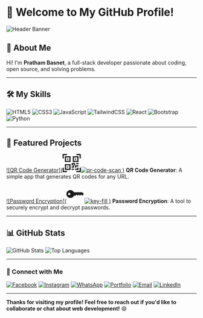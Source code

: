 # 👋 Welcome to My GitHub Profile!

![Header Banner](https://github.com/misterpratham)

## 🚀 About Me
Hi! I'm **Pratham Basnet**, a full-stack developer passionate about coding, open source, and solving problems.

---

## 🛠️ My Skills

![HTML5](https://img.icons8.com/color/48/000000/html-5.png)
![CSS3](https://img.icons8.com/color/48/000000/css3.png)
![JavaScript](https://img.icons8.com/color/48/000000/javascript.png)
![TailwindCSS](https://img.icons8.com/color/48/000000/tailwindcss.png)
![React](https://img.icons8.com/color/48/react-native.png)
![Bootstrap](https://img.icons8.com/color/48/bootstrap.png)
![Python](https://img.icons8.com/color/48/000000/python.png)

---

## 🌟 Featured Projects

[![QR Code Generator](<svg xmlns="http://www.w3.org/2000/svg" width="48" height="48" fill="currentColor" class="bi bi-qr-code-scan" viewBox="0 0 16 16">
  <path d="M0 .5A.5.5 0 0 1 .5 0h3a.5.5 0 0 1 0 1H1v2.5a.5.5 0 0 1-1 0zm12 0a.5.5 0 0 1 .5-.5h3a.5.5 0 0 1 .5.5v3a.5.5 0 0 1-1 0V1h-2.5a.5.5 0 0 1-.5-.5M.5 12a.5.5 0 0 1 .5.5V15h2.5a.5.5 0 0 1 0 1h-3a.5.5 0 0 1-.5-.5v-3a.5.5 0 0 1 .5-.5m15 0a.5.5 0 0 1 .5.5v3a.5.5 0 0 1-.5.5h-3a.5.5 0 0 1 0-1H15v-2.5a.5.5 0 0 1 .5-.5M4 4h1v1H4z"/>
  <path d="M7 2H2v5h5zM3 3h3v3H3zm2 8H4v1h1z"/>
  <path d="M7 9H2v5h5zm-4 1h3v3H3zm8-6h1v1h-1z"/>
  <path d="M9 2h5v5H9zm1 1v3h3V3zM8 8v2h1v1H8v1h2v-2h1v2h1v-1h2v-1h-3V8zm2 2H9V9h1zm4 2h-1v1h-2v1h3zm-4 2v-1H8v1z"/>
  <path d="M12 9h2V8h-2z"/>
</svg>![qr-code-scan](https://github.com/user-attachments/assets/6d578d5e-f430-4353-8961-fc48e43b13ea)
)](https://github.com/misterpratham/qrcode)
**QR Code Generator**: A simple app that generates QR codes for any URL.

[![Password Encryption](<svg xmlns="http://www.w3.org/2000/svg" width="48" height="48" fill="currentColor" class="bi bi-key-fill" viewBox="0 0 16 16">
  <path d="M3.5 11.5a3.5 3.5 0 1 1 3.163-5H14L15.5 8 14 9.5l-1-1-1 1-1-1-1 1-1-1-1 1H6.663a3.5 3.5 0 0 1-3.163 2M2.5 9a1 1 0 1 0 0-2 1 1 0 0 0 0 2"/>
</svg>![key-fill](https://github.com/user-attachments/assets/4c24d575-5e20-4d29-a876-8873a98a8d3f)
)](https://github.com/misterpratham/Password-Encryption)
**Password Encryption**: A tool to securely encrypt and decrypt passwords.

---

## 📊 GitHub Stats

![GitHub Stats](https://github-readme-stats.vercel.app/api?username=misterpratham&show_icons=true&theme=radical)
![Top Languages](https://github-readme-stats.vercel.app/api/top-langs/?username=misterpratham&layout=compact&theme=radical)

---

### 🤝 Connect with Me

[![Facebook](https://img.icons8.com/color/50/000000/facebook.png)](https://www.facebook.com/basnetpratham)
[![Instagram](https://img.icons8.com/color/50/000000/instagram.png)](https://www.instagram.com/basnetpratham)
[![WhatsApp](https://img.icons8.com/color/50/000000/whatsapp.png)](https://api.whatsapp.com/send/?phone=9779704543535&text=Hi%2C+I+need+help%21&type=phone_number&app_absent=0)
[![Portfolio](https://img.icons8.com/color/50/000000/domain.png)](https://misterpratham.github.io/Pratham-Basnet)
[![Email](https://img.icons8.com/color/50/000000/email.png)](mailto:prathambasnet963@gmail.com)
[![LinkedIn](https://img.icons8.com/color/50/000000/linkedin.png)](https://www.linkedin.com/in/prathambasnet99/)

---

**Thanks for visiting my profile! Feel free to reach out if you'd like to collaborate or chat about web development!** 😄
